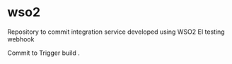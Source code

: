 # wso2
Repository to commit integration service developed using WSO2 EI
testing webhook

Commit to Trigger build .
